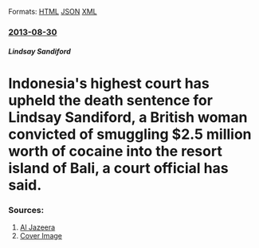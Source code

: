 
Formats: [HTML](/news/2013/08/30/indonesia-s-highest-court-has-upheld-the-death-sentence-for-lindsay-sandiford-a-british-woman-convicted-of-smuggling-2-5-million-worth-of.html)  [JSON](/news/2013/08/30/indonesia-s-highest-court-has-upheld-the-death-sentence-for-lindsay-sandiford-a-british-woman-convicted-of-smuggling-2-5-million-worth-of.json)  [XML](/news/2013/08/30/indonesia-s-highest-court-has-upheld-the-death-sentence-for-lindsay-sandiford-a-british-woman-convicted-of-smuggling-2-5-million-worth-of.xml)  

### [2013-08-30](/news/2013/08/30/index.md)

##### Lindsay Sandiford
# Indonesia's highest court has upheld the death sentence for Lindsay Sandiford, a British woman convicted of smuggling $2.5 million worth of cocaine into the resort island of Bali, a court official has said. 




### Sources:

1. [Al Jazeera](http://www.aljazeera.com/news/asia-pacific/2013/08/20138305713915113.html)
1. [Cover Image](http://www.aljazeera.com/mritems/images/2013/8/30//201383054434886734_20.jpg)

